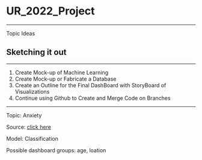 # UR_2022_Project
---
Topic Ideas



## Sketching it out
---
1. Create Mock-up of Machine Learning  
3. Create Mock-up or Fabricate a Database
4. Create an Outline for the Final DashBoard with StoryBoard of Visualizations
5. Continue using Github to Create and Merge Code on Branches
---
Topic: Anxiety

Source: [click here](https://www.datafiles.samhsa.gov/dataset/mental-health-client-level-data-2020-mh-cld-2020-ds0001)

Model: Classification

Possible dashboard groups: age, loation

